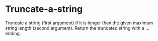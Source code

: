 # Truncate-a-string
Truncate a string (first argument) if it is longer than the given maximum string length (second argument). Return the truncated string with a ... ending.
